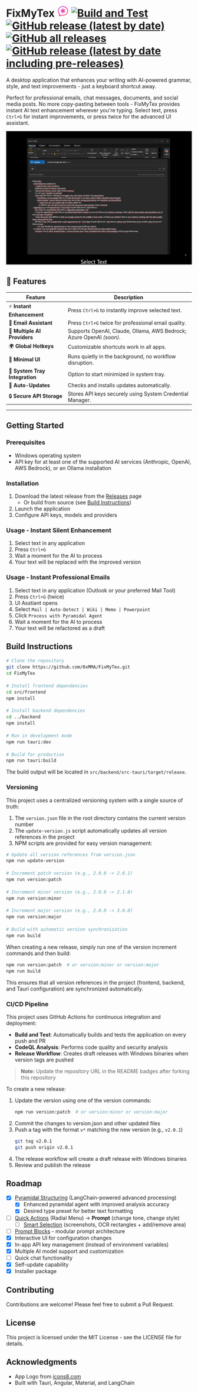 # FixMyTex ![icon](./src/backend/src-tauri/icons/icons8-mutig-ai-32.png) [![Build and Test](https://github.com/0xMMA/FixMyTex/actions/workflows/build-and-test.yml/badge.svg)](https://github.com/0xMMA/FixMyTex/actions/workflows/build-and-test.yml) [![GitHub release (latest by date)](https://img.shields.io/github/v/release/0xMMA/FixMyTex)](https://github.com/0xMMA/FixMyTex/releases) [![GitHub all releases](https://img.shields.io/github/downloads/0xMMA/FixMyTex/total)](https://github.com/0xMMA/FixMyTex/releases) [![GitHub release (latest by date including pre-releases)](https://img.shields.io/github/v/release/0xMMA/FixMyTex?include_prereleases&label=pre-release)](https://github.com/0xMMA/FixMyTex/releases)

A desktop application that enhances your writing with AI-powered grammar, style, and text improvements - just a keyboard shortcut away.

Perfect for professional emails, chat messages, documents, and social media posts. No more copy-pasting between tools - FixMyTex provides instant AI text enhancement wherever you're typing. Select text, press `Ctrl+G` for instant improvements, or press twice for the advanced UI assistant.

![FixMyTex Demo](./Demo.gif)

## 🚀 Features

| Feature                        | Description                                                          |
| ------------------------------ | -------------------------------------------------------------------- |
| ⚡ **Instant Enhancement**     | Press `Ctrl+G` to instantly improve selected text.                   |
| 📧 **Email Assistant**         | Press `Ctrl+G` twice for professional email quality.                 |
| 🤖 **Multiple AI Providers**   | Supports OpenAI, Claude, Ollama, AWS Bedrock; Azure OpenAI *(soon)*. |
| 🌍 **Global Hotkeys**          | Customizable shortcuts work in all apps.                             |
| 🎯 **Minimal UI**              | Runs quietly in the background, no workflow disruption.              |
| 🔽 **System Tray Integration** | Option to start minimized in system tray.                            |
| 🔄 **Auto-Updates**            | Checks and installs updates automatically.                           |
| 🔒 **Secure API Storage**      | Stores API keys securely using System Credential Manager.            |

---



## Getting Started

### Prerequisites
- Windows operating system
- API key for at least one of the supported AI services (Anthropic, OpenAI, AWS Bedrock), or an Ollama installation

### Installation

1. Download the latest release from the [Releases](https://github.com/0xMMA/FixMyTex/releases) page
   - Or build from source (see [Build Instructions](#build-instructions))
2. Launch the application 
3. Configure API keys, models and providers

### Usage - Instant Silent Enhancement
1. Select text in any application
2. Press `Ctrl+G` 
3. Wait a moment for the AI to process
4. Your text will be replaced with the improved version

### Usage - Instant Professional Emails 
1. Select text in any application (Outlook or your preferred Mail Tool)
2. Press `Ctrl+G` (twice)
3. UI Asstiant opens
4. Select `Mail | Auto-Detect | Wiki | Memo | Powerpoint`
5. Click `Process with Pyramidal Agent`
3. Wait a moment for the AI to process
4. Your text will be refactored as a draft

## Build Instructions

```bash
# Clone the repository
git clone https://github.com/0xMMA/FixMyTex.git
cd FixMyTex

# Install frontend dependencies
cd src/frontend
npm install

# Install backend dependencies
cd ../backend
npm install

# Run in development mode
npm run tauri:dev

# Build for production
npm run tauri:build
```

The build output will be located in `src/backend/src-tauri/target/release`.

### Versioning

This project uses a centralized versioning system with a single source of truth:

1. The `version.json` file in the root directory contains the current version number
2. The `update-version.js` script automatically updates all version references in the project
3. NPM scripts are provided for easy version management:

```bash
# Update all version references from version.json
npm run update-version

# Increment patch version (e.g., 2.0.0 -> 2.0.1)
npm run version:patch

# Increment minor version (e.g., 2.0.0 -> 2.1.0)
npm run version:minor

# Increment major version (e.g., 2.0.0 -> 3.0.0)
npm run version:major

# Build with automatic version synchronization
npm run build
```

When creating a new release, simply run one of the version increment commands and then build:

```bash
npm run version:patch  # or version:minor or version:major
npm run build
```

This ensures that all version references in the project (frontend, backend, and Tauri configuration) are synchronized automatically.

### CI/CD Pipeline

This project uses GitHub Actions for continuous integration and deployment:

- **Build and Test**: Automatically builds and tests the application on every push and PR
- **CodeQL Analysis**: Performs code quality and security analysis
- **Release Workflow**: Creates draft releases with Windows binaries when version tags are pushed

> **Note:** Update the repository URL in the README badges after forking this repository

To create a new release:
1. Update the version using one of the version commands:
   ```bash
   npm run version:patch  # or version:minor or version:major
   ```
2. Commit the changes to version.json and other updated files
3. Push a tag with the format `v*` matching the new version (e.g., `v2.0.1`)
   ```bash
   git tag v2.0.1
   git push origin v2.0.1
   ```
4. The release workflow will create a draft release with Windows binaries
5. Review and publish the release

## Roadmap

- [X] [Pyramidal Structuring](docs/feature%20pyradmidal%20structuring.md) (LangChain-powered advanced processing)
  - [X] Enhanced pyramidal agent with improved analysis accuracy
  - [X] Desired type preset for better text formatting
- [ ] [Quick Actions](docs/feature%20quick%20actions.md) (Radial Menu) -> **Prompt** (change tone, change style)
  - [ ] [Smart Selection](docs/feature%20smart%20selection.md) (screenshots, OCR rectangles + add/remove area)
- [ ] [Prompt Blocks](docs/prompt%20blocks.md) - modular prompt architecture
- [X] Interactive UI for configuration changes
- [X] In-app API key management (instead of environment variables)
- [X] Multiple AI model support and customization
- [ ] Quick chat functionality
- [X] Self-update capability
- [X] Installer package

## Contributing

Contributions are welcome! Please feel free to submit a Pull Request.

## License

This project is licensed under the MIT License - see the LICENSE file for details.

## Acknowledgments

- App Logo from [icons8.com](https://icons8.com)
- Built with Tauri, Angular, Material, and LangChain
